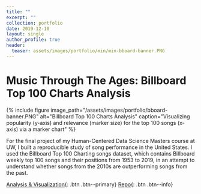 ```yaml
---
title: ""
excerpt: ""
collection: portfolio
date: 2019-12-10
layout: single
author_profile: true
header:
  teaser: assets/images/portfolio/min/min-bboard-banner.PNG
---
```


# Music Through The Ages: Billboard Top 100 Charts Analysis

{% include figure image_path="/assets/images/portfolio/bboard-banner.PNG" alt="Billboard Top 100 Charts Analysis" caption="Visualizing popularity (y-axis) and relevance (marker size) for the top 100 songs (x-axis) via a marker chart" %}

For the final project of my Human-Centered Data Science Masters course at UW, I built a reproducible study of song performance in the United States. I used the Billboard Top 100 Charting songs dataset, which contains Billboard weekly top 100 songs and their positions from 1953 to 2019, in an attempt to understand whether songs from the 2010s are outperforming songs from the past.

[Analysis & Visualization](https://nbviewer.jupyter.org/github/kfrankc/data512-final-project/blob/master/analysis/analysis.ipynb){: .btn .btn--primary}
[Repo](https://github.com/kfrankc/data512-final-project){: .btn .btn--info}
